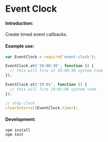 Event Clock
===================================

#### Introduction:
Create timed event callbacks.

#### Example use:
```javascript
var EventClock = require('event-clock');

EventClock.at('19:00:30', function () {
  // this will fire at 19:00:30 system time
});

EventClock.at('19:01', function () {
  // this will fire 19:01:00 system time
});

// stop clock
clearInterval(EventClock.timer);
```

#### Development:
```
npm install
npm test
```
